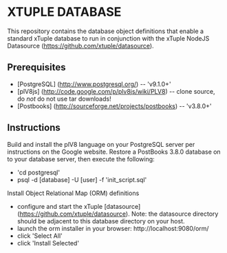 XTUPLE DATABASE
===============

This repository contains the database object definitions that enable a standard xTuple database to run in conjunction with the xTuple NodeJS Datasource (https://github.com/xtuple/datasource).

Prerequisites
-------------
 * [PostgreSQL] (http://www.postgresql.org/) -- 'v9.1.0+'
 * [plV8js] (http://code.google.com/p/plv8js/wiki/PLV8) -- clone source, do *not* do not use tar downloads!
 * [Postbooks] (http://sourceforge.net/projects/postbooks) -- 'v3.8.0+'

Instructions
------------
Build and install the plV8 language on your PostgreSQL server per instructions on the Google website. Restore a PostBooks 3.8.0 database on to your database server, then execute the following:

* 'cd postgresql'
*  psql -d [database] -U [user] -f 'init_script.sql'

Install Object Relational Map (ORM) definitions

* configure and start the xTuple [datasource] (https://github.com/xtuple/datasource). 
  Note: the datasource directory should be adjacent to this database directory on your host.
* launch the orm installer in your browser: http://localhost:9080/orm/
* click 'Select All'
* click 'Install Selected'
